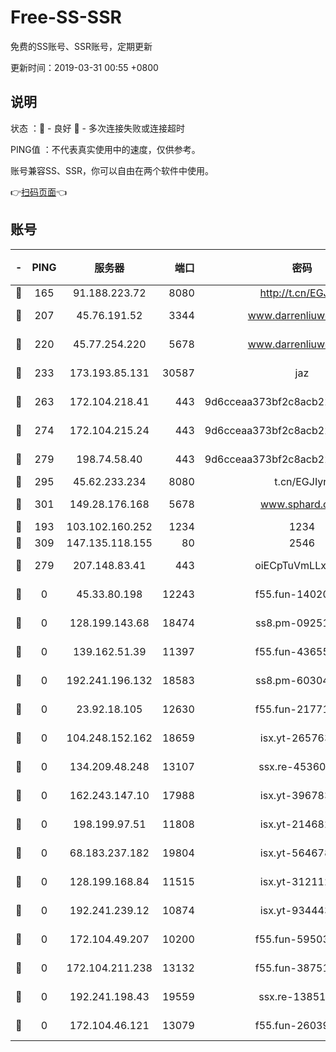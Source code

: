 # Free-SS-SSR

免费的SS账号、SSR账号，定期更新

更新时间：2019-03-31 00:55 +0800

## 说明

状态     ：🙂 - 良好 🙁 - 多次连接失败或连接超时

PING值   ：不代表真实使用中的速度，仅供参考。

账号兼容SS、SSR，你可以自由在两个软件中使用。

👉[扫码页面](https://liesauer.github.io/Free-SS-SSR/)👈

## 账号

|-|PING|服务器|端口|密码|加密方式|区域|
|:----:|:----:|:-----:|-----:|:----:|:----:|:----:|
|🙂|165|91.188.223.72|8080|http://t.cn/EGJIyrl|rc4-md5|RU|
|🙂|207|45.76.191.52|3344|www.darrenliuwei.com|aes-256-cfb|JP|
|🙂|220|45.77.254.220|5678|www.darrenliuwei.com|aes-256-cfb|SG|
|🙂|233|173.193.85.131|30587|jaz|aes-256-cfb|US|
|🙂|263|172.104.218.41|443|9d6cceaa373bf2c8acb22e60b6a58be6|aes-256-cfb|US|
|🙂|274|172.104.215.24|443|9d6cceaa373bf2c8acb22e60b6a58be6|aes-256-cfb|US|
|🙂|279|198.74.58.40|443|9d6cceaa373bf2c8acb22e60b6a58be6|aes-256-cfb|US|
|🙂|295|45.62.233.234|8080|t.cn/EGJIyrl|rc4-md5|CA|
|🙂|301|149.28.176.168|5678|www.sphard.com|aes-256-cfb|AU|
|🙂|193|103.102.160.252|1234|1234|rc4-md5|JP|
|🙂|309|147.135.118.155|80|2546|chacha20|US|
|🙁|279|207.148.83.41|443|oiECpTuVmLLxk4Ts|aes-256-cfb|AU|
|🙁|0|45.33.80.198|12243|f55.fun-14020939|aes-256-cfb|US|
|🙁|0|128.199.143.68|18474|ss8.pm-09251863|aes-256-cfb|SG|
|🙁|0|139.162.51.39|11397|f55.fun-43655311|aes-256-cfb|SG|
|🙁|0|192.241.196.132|18583|ss8.pm-60304703|aes-256-cfb|US|
|🙁|0|23.92.18.105|12630|f55.fun-21771517|aes-256-cfb|US|
|🙁|0|104.248.152.162|18659|isx.yt-26576357|aes-256-cfb|SG|
|🙁|0|134.209.48.248|13107|ssx.re-45360921|aes-256-cfb|US|
|🙁|0|162.243.147.10|17988|isx.yt-39678389|aes-256-cfb|US|
|🙁|0|198.199.97.51|11808|isx.yt-21468252|aes-256-cfb|US|
|🙁|0|68.183.237.182|19804|isx.yt-56467810|aes-256-cfb|SG|
|🙁|0|128.199.168.84|11515|isx.yt-31211205|aes-256-cfb|SG|
|🙁|0|192.241.239.12|10874|isx.yt-93444361|aes-256-cfb|US|
|🙁|0|172.104.49.207|10200|f55.fun-59503435|aes-256-cfb|SG|
|🙁|0|172.104.211.238|13132|f55.fun-38751809|aes-256-cfb|US|
|🙁|0|192.241.198.43|19559|ssx.re-13851105|aes-256-cfb|US|
|🙁|0|172.104.46.121|13079|f55.fun-26039696|aes-256-cfb|SG|
